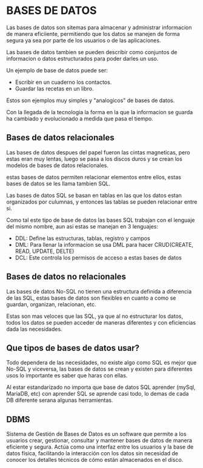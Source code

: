 # BASES DE DATOS

Las bases de datos son sitemas para almacenar y administrar informacion de manera eficiiente, permitiendo
que los datos se manejen de forma segura ya sea por parte de los usuarios o de las aplicaciones.

Las bases de datos tambien se pueden describir como conjuntos de informacion o datos estructurados para poder darles un uso.

Un ejemplo de base de datos puede ser:

 - Escribir en un cuaderno los contactos.
 - Guardar las recetas en un libro.

Estos son ejemplos muy simples y "analogicos" de bases de 
datos.

Con la llegada de la tecnologia la forma en la que la informacion se guarda ha cambiado y evolucionado a medida que pasa el tiempo.

## Bases de datos relacionales

Las bases de datos despues del papel fueron las cintas magneticas, pero estas eran muy lentas, luego se pasa a los discos duros y se crean los modelos de bases de datos relacionales.

estas bases de datos permiten relacionar elementos entre ellos, estas bases de datos se les llama tambien SQL.

Las bases de datos SQL se basan en tablas en las que los datos estan organizados por culumnas, y entonces las tablas se pueden relacionar entre si.

Como tal este tipo de base de datos las bases SQL trabajan con el lenguaje del mismo nombre, aun asi estas se manejan en 3 lenguajes:

 - DDL: Define las estructuras, tablas, registro y campos
 - DML: Para llenar la informacion se usa DML para hacer CRUD(CREATE, READ, UPDATE, DELTE)
 - DCL: Este controla los permisos de acceso a estas bases de datos 

## Bases de datos no relacionales

Las bases de datos No-SQL no tienen una estructura definida a diferencia de las SQL, estas bases de datos son flexibles en cuanto a como se guardan, organizan, relacionan, etc.

Estas son mas veloces que las SQL, ya que al no estructurar los datos, todos los datos se pueden acceder de maneras diferentes y con eficiencias dada las necesidades.

## Que tipos de bases de datos usar?

Todo dependera de las necesidades, no existe algo como SQL es mejor que No-SQL y viceversa, las bases de datos se crean y existen para diferentes usos lo importante es saber que haras con ellas.

Al estar estandarizado no importa que base de datos SQL aprender (mySql, MariaDB, etc) con aprender SQL se aprende casi todo, lo demas de cada DB diferente serana algunas herramientas.

## DBMS

 Sistema de Gestión de Bases de Datos es un software que permite a los usuarios crear, gestionar, consultar y mantener bases de datos de manera eficiente y segura. Actúa como una interfaz entre los usuarios y la base de datos física, facilitando la interacción con los datos sin necesidad de conocer los detalles técnicos de cómo están almacenados en el disco.